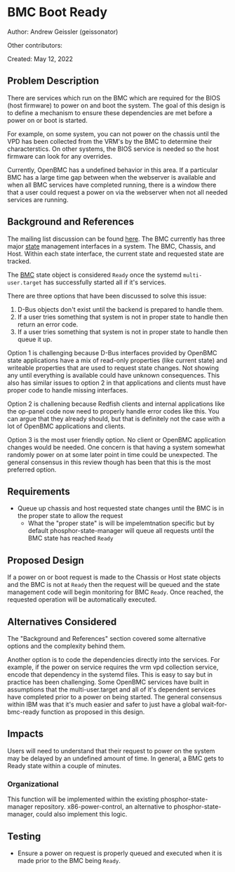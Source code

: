 # BMC Boot Ready

Author: Andrew Geissler (geissonator)

Other contributors:

Created: May 12, 2022

## Problem Description
There are services which run on the BMC which are required for the BIOS (host
firmware) to power on and boot the system. The goal of this design is to
define a mechanism to ensure these dependencies are met before a power on
or boot is started.

For example, on some system, you can not power on the chassis until the VPD
has been collected from the VRM's by the BMC to determine their characterstics.
On other systems, the BIOS service is needed so the host firmware can look
for any overrides.

Currently, OpenBMC has a undefined behavior in this area. If a particular
BMC has a large time gap between when the webserver is available and when all
BMC services have completed running, there is a window there that a user could
request a power on via the webserver when not all needed services are running.

## Background and References

The mailing list discussion can be found [here][1]. The BMC currently has
three major [state][2] management interfaces in a system. The BMC, Chassis, and
Host. Within each state interface, the current state and requested state are
tracked.

The [BMC][3] state object is considered `Ready` once the systemd
`multi-user.target` has successfully started all if it's services.

There are three options that have been discussed to solve this issue:
1. D-Bus objects don't exist until the backend is prepared to handle them.
2. If a user tries something that system is not in proper state to handle then
   return an error code.
3. If a user tries something that system is not in proper state to handle then
   queue it up.

Option 1 is challenging because D-Bus interfaces provided by OpenBMC state
applications have a mix of read-only properties (like current state) and
writeable properties that are used to request state changes. Not showing any
until everything is available could have unknown consequences. This also has
similar issues to option 2 in that applications and clients must have proper
code to handle missing interfaces.

Option 2 is challening because Redfish clients and internal applications like
the op-panel code now need to properly handle error codes like this. You can
argue that they already should, but that is definitely not the case with a lot
of OpenBMC applications and clients.

Option 3 is the most user friendly option. No client or OpenBMC application
changes would be needed. One concern is that having a system somewhat randomly
power on at some later point in time could be unexpected. The general consensus
in this review though has been that this is the most preferred option.

[1]: https://lists.ozlabs.org/pipermail/openbmc/2022-April/030175.html
[2]: https://github.com/openbmc/phosphor-dbus-interfaces/tree/master/yaml/xyz/openbmc_project/State
[3]: https://github.com/openbmc/phosphor-dbus-interfaces/blob/master/yaml/xyz/openbmc_project/State/BMC.interface.yaml

## Requirements

- Queue up chassis and host requested state changes until the BMC is in the
  proper state to allow the request
  - What the "proper state" is will be impelemtnation specific but by default
    phosphor-state-manager will queue all requests until the BMC state has
    reached `Ready`

## Proposed Design

If a power on or boot request is made to the Chassis or Host state objects and
the BMC is not at `Ready` then the request will be queued and the state
management code will begin monitoring for BMC `Ready`. Once reached, the
requested operation will be automatically executed.

## Alternatives Considered
The "Background and References" section covered some alternative options
and the complexity behind them.

Another option is to code the dependencies directly into the services. For
example, if the power on service requires the vrm vpd collection service,
encode that dependency in the systemd files. This is easy to say but in practice
has been challenging. Some OpenBMC services have built in assumptions that
the multi-user.target and all of it's dependent services have completed prior
to a power on being started. The general consensus within IBM was that it's
much easier and safer to just have a global wait-for-bmc-ready function as
proposed in this design.

## Impacts

Users will need to understand that their request to power on the system may
be delayed by an undefined amount of time. In general, a BMC gets to Ready state
within a couple of minutes.

### Organizational
This function will be implemented within the existing phosphor-state-manager
repository. x86-power-control, an alternative to phosphor-state-manager, could
also implement this logic.

## Testing
- Ensure a power on request is properly queued and executed when it is made
  prior to the BMC being `Ready`.
